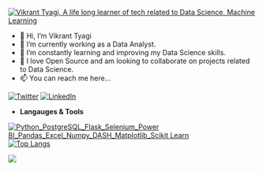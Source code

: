 [![Vikrant Tyagi, A life long learner of tech related to Data Science, Machine Learning](https://pimp-my-readme.webapp.io/pimp-my-readme/wavy-banner?subtitle=A%20life%20long%20learner%20of%20tech%20related%20to%20Data%20Science%2C%20Machine%20Learning&title=Vikrant%20Tyagi)](https://pimp-my-readme.webapp.io)
- 👋 Hi, I’m Vikrant Tyagi
- 👀 I’m currently working as a Data Analyst.
- 🌱 I’m constantly learning and improving my Data Science skills.
- 💞️ I love Open Source and am looking to collaborate on projects related to Data Science.
- 📫 You can reach me here...

[![Twitter](https://pimp-my-readme.webapp.io/pimp-my-readme/social-media?social=Twitter)](https://twitter.com/Tyagi_RaVikrant)
[![LinkedIn](https://pimp-my-readme.webapp.io/pimp-my-readme/social-media?social=LinkedIn)](https://www.linkedin.com/in/vikrant-tyagi-a8520616b/)
- **Langauges & Tools**

[![Python_PostgreSQL_Flask_Selenium_Power BI_Pandas_Excel_Numpy_DASH_Matplotlib_Scikit Learn](https://pimp-my-readme.webapp.io/pimp-my-readme/technology?technology=Python_PostgreSQL_Flask_Selenium_Power%20BI_Pandas_Excel_Numpy_DASH_Matplotlib_Scikit%20Learn)](https://pimp-my-readme.webapp.io)
[![Top Langs](https://github-readme-stats.vercel.app/api/top-langs/?username=Vikranttyagi95&layout=compact)](https://github.com/anuraghazra/github-readme-stats)

<!--START_SECTION:activity-->

<!--END_SECTION:activity-->

<img 
   src="https://github-readme-stats.vercel.app/api?username=Vikranttyagi95&show_icons=true&theme=merko" 
/>
